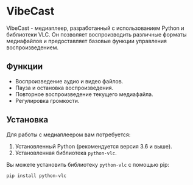 # VibeCast

VibeCast - медиаплеер, разработанный с использованием Python и библиотеки VLC. Он позволяет воспроизводить различные форматы медиафайлов и предоставляет базовые функции управления воспроизведением.

## Функции

- Воспроизведение аудио и видео файлов.
- Пауза и остановка воспроизведения.
- Повторное воспроизведение текущего медиафайла.
- Регулировка громкости.

## Установка

Для работы с медиаплеером вам потребуется:

1. Установленный Python (рекомендуется версия 3.6 и выше).
2. Установленная библиотека `python-vlc`.

Вы можете установить библиотеку `python-vlc` с помощью pip:

```bash
pip install python-vlc
